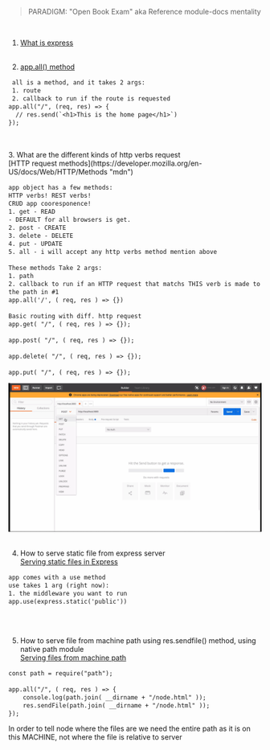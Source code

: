 > PARADIGM: "Open Book Exam" aka Reference module-docs mentality

<br>

1. [What is express](https://expressjs.com/)
   <br>
   <br>

2. [app.all() method](https://expressjs.com/en/4x/api.html#app.all)

```
 all is a method, and it takes 2 args:
 1. route
 2. callback to run if the route is requested
app.all("/", (req, res) => {
  // res.send(`<h1>This is the home page</h1>`)
});
```

   <br>
   <br>
3. What are the different kinds of http verbs request<br>
   [HTTP request methods](https://developer.mozilla.org/en-US/docs/Web/HTTP/Methods "mdn")

```
app object has a few methods:
HTTP verbs! REST verbs!
CRUD app cooresponence!
1. get - READ
- DEFAULT for all browsers is get.
2. post - CREATE
3. delete - DELETE
4. put - UPDATE
5. all - i will accept any http verbs method mention above

These methods Take 2 args:
1. path
2. callback to run if an HTTP request that matchs THIS verb is made to the path in #1
app.all('/', ( req, res ) => {})

Basic routing with diff. http request
app.get( "/", ( req, res ) => {});

app.post( "/", ( req, res ) => {});

app.delete( "/", ( req, res ) => {});

app.put( "/", ( req, res ) => {});
```

   <img src="Image%20notes/1%20kinds%20of%20http%20request%20.png" width="1000">
   <br>
   <br>

4. How to serve static file from express server<br>
   [Serving static files in Express
   ](https://expressjs.com/en/4x/api.html#express.static "expressjs")

```
app comes with a use method
use takes 1 arg (right now):
1. the middleware you want to run
app.use(express.static('public'))
```

<br>
<br>

5. How to serve file from machine path using res.sendfile() method, using native path module<br>
   [Serving files from machine path
   ](https://expressjs.com/en/4x/api.html#res.sendFile "expressjs")

```
const path = require("path");

app.all("/", ( req, res ) => {
    console.log(path.join( __dirname + "/node.html" ));
    res.sendFile(path.join( __dirname + "/node.html" ));
});
```

In order to tell node where the files are we need the entire path as it is on this MACHINE, not where the file is relative to server
<br>
<br>
